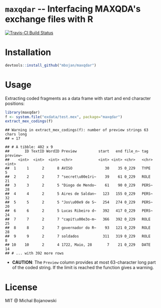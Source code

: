 `maxqdar` -- Interfacing MAXQDA's exchange files with R
================

[![Travis-CI Build Status](https://travis-ci.org/mbojan/maxqdar.svg?branch=master)](https://travis-ci.org/mbojan/maxqdar)

Installation
============

``` r
devtools::install_github("mbojan/maxqdar")
```

Usage
=====

Extracting coded fragments as a data frame with start and end character positions:

``` r
library(maxqdar)
f <- system.file("exdata/test.mex", package="maxqdar")
extract_mex_codings(f)
```

    ## Warning in extract_mex_codings(f): number of preview strings 63 chars long
    ## = 17

    ## # A tibble: 402 x 9
    ##       ID TextID WordID Preview          start   end file_n~ tag   preview~
    ##    <int>  <int>  <int> <chr>            <int> <int> <chr>   <chr>    <int>
    ##  1     1      2      8 AVISO               30    35 0_229   TYPE         5
    ##  2     2      2      7 "secret\u00e1ri~    39    61 0_229   ROLE        21
    ##  3     3      2      5 "Diogo de Mendo~    61    90 0_229   PERS~       28
    ##  4     4      2      5 Aires de Saldan~   123   155 0_229   PERS~       32
    ##  5     5      2      5 "Jos\u00e9 de S~   254   274 0_229   PERS~       20
    ##  6     6      2      5 Lucas Ribeiro d~   392   417 0_229   PERS~       24
    ##  7     7      2      7 "capit\u00e3o-m~   366   392 0_229   ROLE        25
    ##  8     8      2      7 governador do R~    93   121 0_229   ROLE        28
    ##  9     9      2      7 soldados           311   319 0_229   ROLE         8
    ## 10    10      2      4 1722, Maio, 28       7    21 0_229   DATE        14
    ## # ... with 392 more rows

-   **CAUTION**: The `Preview` column provides at most 63-character long part of the coded string. If the limit is reached the function gives a warning.

License
=======

MIT @ Michal Bojanowski
